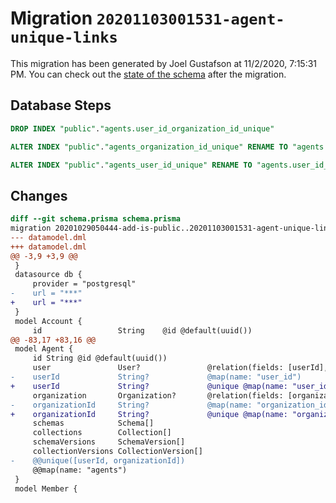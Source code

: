 # Migration `20201103001531-agent-unique-links`

This migration has been generated by Joel Gustafson at 11/2/2020, 7:15:31 PM.
You can check out the [state of the schema](./schema.prisma) after the migration.

## Database Steps

```sql
DROP INDEX "public"."agents.user_id_organization_id_unique"

ALTER INDEX "public"."agents_organization_id_unique" RENAME TO "agents.organization_id_unique"

ALTER INDEX "public"."agents_user_id_unique" RENAME TO "agents.user_id_unique"
```

## Changes

```diff
diff --git schema.prisma schema.prisma
migration 20201029050444-add-is-public..20201103001531-agent-unique-links
--- datamodel.dml
+++ datamodel.dml
@@ -3,9 +3,9 @@
 }
 datasource db {
     provider = "postgresql"
-    url = "***"
+    url = "***"
 }
 model Account {
     id                 String    @id @default(uuid())
@@ -83,17 +83,16 @@
 model Agent {
     id String @id @default(uuid())
     user               User?               @relation(fields: [userId], references: [id])
-    userId             String?             @map(name: "user_id")
+    userId             String?             @unique @map(name: "user_id")
     organization       Organization?       @relation(fields: [organizationId], references: [id])
-    organizationId     String?             @map(name: "organization_id")
+    organizationId     String?             @unique @map(name: "organization_id")
     schemas            Schema[]
     collections        Collection[]
     schemaVersions     SchemaVersion[]
     collectionVersions CollectionVersion[]
-    @@unique([userId, organizationId])
     @@map(name: "agents")
 }
 model Member {
```


